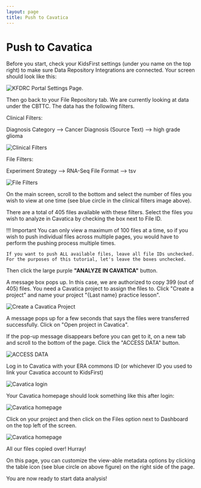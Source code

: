 ```yaml
---
layout: page
title: Push to Cavatica
---
```


Push to Cavatica
================

Before you start, check your KidsFirst settings (under you name on the top right) to make sure Data Repository Integrations are connected. Your screen should look like this:

![**KFDRC Portal Settings Page.**](../../images/kf_settings_10.png)

Then go back to your File Repository tab. We are currently looking at data under the CBTTC. The data has the following filters.

Clinical Filters:

Diagnosis Category --> Cancer
Diagnosis (Source Text) --> high grade glioma

![**Clinical Filters**](../../images/Clinical_Filters_11.png)

File Filters:

Experiment Strategy --> RNA-Seq
File Format --> tsv

![**File Filters**](../../images/File_Filters_12.png)

On the main screen, scroll to the bottom and select the number of files you wish to view at one time (see blue circle in the clinical filters image above).

There are a total of 405 files available with these filters. Select the files you wish to analyze in Cavatica by checking the box next to File ID.

!!! Important
    You can only view a maximum of 100 files at a time, so if you wish to push individual files across multiple pages, you would have to perform the pushing process multiple times.

    If you want to push ALL available files, leave all file IDs unchecked. For the purposes of this tutorial, let's leave the boxes unchecked.

Then click the large purple **\"ANALYZE IN CAVATICA\"** button.

 A message box pops up. In this case, we are authorized to copy 399 (out of 405) files. You need a Cavatica project to assign the files to. Click "Create a project" and name your project "{Last name} practice lesson".

 ![**Create a Cavatica Project**](../../images/cavatica_project_created_13.png)

 A message pops up for a few seconds that says the files were transferred successfully. Click on "Open project in Cavatica".

 If the pop-up message disappears before you can get to it, <visit www.cavatica.org> on a new tab and scroll to the bottom of the page. Click the "ACCESS DATA" button.

 ![**ACCESS DATA**](../../images/access_data_14.png)

 Log in to Cavatica with your ERA commons ID (or whichever ID you used to link your Cavatica account to KidsFirst)

![**Cavatica login**](../../images/cavatica_login_15.png)

 Your Cavatica homepage should look something like this after login:

![**Cavatica homepage**](../../images/cavatic_homepage_16.png)

 Click on your project and then click on the Files option next to Dashboard on the top left of the screen.

 ![**Cavatica homepage**](../../images/cavatica_metadata_17.png)


All our files copied over! Hurray!

On this page, you can customize the view-able metadata options by clicking the table icon (see blue circle on above figure) on the right side of the page.

You are now ready to start data analysis!
